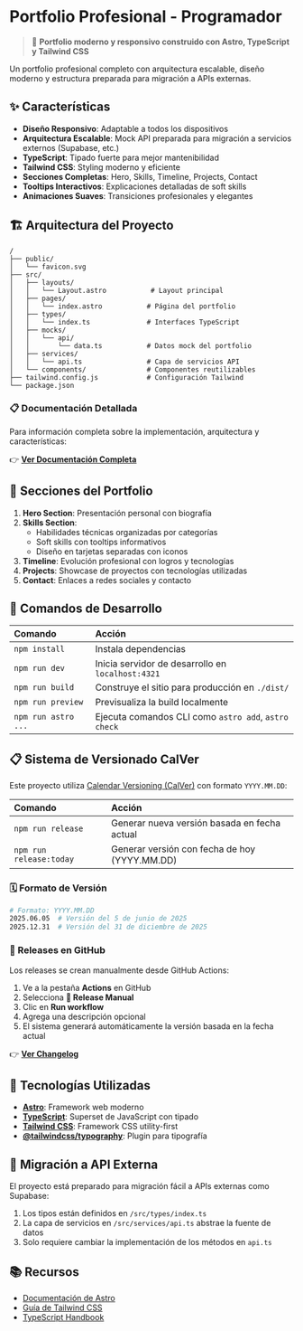 # Portfolio Profesional - Programador

> 🚀 **Portfolio moderno y responsivo construido con Astro, TypeScript y Tailwind CSS**

Un portfolio profesional completo con arquitectura escalable, diseño moderno y estructura preparada para migración a APIs externas.

## ✨ Características

- **Diseño Responsivo**: Adaptable a todos los dispositivos
- **Arquitectura Escalable**: Mock API preparada para migración a servicios externos (Supabase, etc.)
- **TypeScript**: Tipado fuerte para mejor mantenibilidad
- **Tailwind CSS**: Styling moderno y eficiente
- **Secciones Completas**: Hero, Skills, Timeline, Projects, Contact
- **Tooltips Interactivos**: Explicaciones detalladas de soft skills
- **Animaciones Suaves**: Transiciones profesionales y elegantes

## 🏗️ Arquitectura del Proyecto

```text
/
├── public/
│   └── favicon.svg
├── src/
│   ├── layouts/
│   │   └── Layout.astro           # Layout principal
│   ├── pages/
│   │   └── index.astro           # Página del portfolio
│   ├── types/
│   │   └── index.ts              # Interfaces TypeScript
│   ├── mocks/
│   │   └── api/
│   │       └── data.ts           # Datos mock del portfolio
│   ├── services/
│   │   └── api.ts                # Capa de servicios API
│   └── components/               # Componentes reutilizables
├── tailwind.config.js            # Configuración Tailwind
└── package.json
```

### 📋 Documentación Detallada

Para información completa sobre la implementación, arquitectura y características:

👉 **[Ver Documentación Completa](./PORTFOLIO.md)**

## 🚀 Secciones del Portfolio

1. **Hero Section**: Presentación personal con biografía
2. **Skills Section**: 
   - Habilidades técnicas organizadas por categorías
   - Soft skills con tooltips informativos
   - Diseño en tarjetas separadas con iconos
3. **Timeline**: Evolución profesional con logros y tecnologías
4. **Projects**: Showcase de proyectos con tecnologías utilizadas
5. **Contact**: Enlaces a redes sociales y contacto

## 🧞 Comandos de Desarrollo

| Comando                   | Acción                                           |
| :------------------------ | :----------------------------------------------- |
| `npm install`             | Instala dependencias                            |
| `npm run dev`             | Inicia servidor de desarrollo en `localhost:4321` |
| `npm run build`           | Construye el sitio para producción en `./dist/` |
| `npm run preview`         | Previsualiza la build localmente               |
| `npm run astro ...`       | Ejecuta comandos CLI como `astro add`, `astro check` |

## 📋 Sistema de Versionado CalVer

Este proyecto utiliza [Calendar Versioning (CalVer)](https://calver.org/) con formato `YYYY.MM.DD`:

| Comando                   | Acción                                           |
| :------------------------ | :----------------------------------------------- |
| `npm run release`         | Generar nueva versión basada en fecha actual    |
| `npm run release:today`   | Generar versión con fecha de hoy (YYYY.MM.DD)   |

### 🗓️ Formato de Versión

```bash
# Formato: YYYY.MM.DD
2025.06.05  # Versión del 5 de junio de 2025
2025.12.31  # Versión del 31 de diciembre de 2025
```

### 🚀 Releases en GitHub

Los releases se crean manualmente desde GitHub Actions:
1. Ve a la pestaña **Actions** en GitHub
2. Selecciona **🚀 Release Manual**
3. Clic en **Run workflow**
4. Agrega una descripción opcional
5. El sistema generará automáticamente la versión basada en la fecha actual

👉 **[Ver Changelog](./CHANGELOG.md)**

## 🎨 Tecnologías Utilizadas

- **[Astro](https://astro.build)**: Framework web moderno
- **[TypeScript](https://www.typescriptlang.org/)**: Superset de JavaScript con tipado
- **[Tailwind CSS](https://tailwindcss.com/)**: Framework CSS utility-first
- **[@tailwindcss/typography](https://tailwindcss.com/docs/typography-plugin)**: Plugin para tipografía

## 🔄 Migración a API Externa

El proyecto está preparado para migración fácil a APIs externas como Supabase:

1. Los tipos están definidos en `/src/types/index.ts`
2. La capa de servicios en `/src/services/api.ts` abstrae la fuente de datos
3. Solo requiere cambiar la implementación de los métodos en `api.ts`

## 📚 Recursos

- [Documentación de Astro](https://docs.astro.build)
- [Guía de Tailwind CSS](https://tailwindcss.com/docs)
- [TypeScript Handbook](https://www.typescriptlang.org/docs/)

